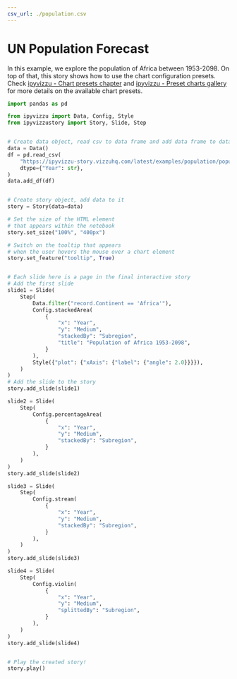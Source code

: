 ```yaml
---
csv_url: ./population.csv
---
```


# UN Population Forecast

In this example, we explore the population of Africa between 1953-2098. On top
of that, this story shows how to use the chart configuration presets. Check
[ipyvizzu - Chart presets chapter](https://ipyvizzu.vizzuhq.com/latest/tutorial/chart_presets/)
and
[ipyvizzu - Preset charts gallery](https://ipyvizzu.vizzuhq.com/latest/examples/presets/)
for more details on the available chart presets.

<vizzu-player controller></vizzu-player>

<script type="module" src="./main.js"></script>

```python
import pandas as pd

from ipyvizzu import Data, Config, Style
from ipyvizzustory import Story, Slide, Step


# Create data object, read csv to data frame and add data frame to data object
data = Data()
df = pd.read_csv(
    "https://ipyvizzu-story.vizzuhq.com/latest/examples/population/population.csv",
    dtype={"Year": str},
)
data.add_df(df)


# Create story object, add data to it
story = Story(data=data)

# Set the size of the HTML element
# that appears within the notebook
story.set_size("100%", "400px")

# Switch on the tooltip that appears
# when the user hovers the mouse over a chart element
story.set_feature("tooltip", True)


# Each slide here is a page in the final interactive story
# Add the first slide
slide1 = Slide(
    Step(
        Data.filter("record.Continent == 'Africa'"),
        Config.stackedArea(
            {
                "x": "Year",
                "y": "Medium",
                "stackedBy": "Subregion",
                "title": "Population of Africa 1953-2098",
            }
        ),
        Style({"plot": {"xAxis": {"label": {"angle": 2.0}}}}),
    )
)
# Add the slide to the story
story.add_slide(slide1)

slide2 = Slide(
    Step(
        Config.percentageArea(
            {
                "x": "Year",
                "y": "Medium",
                "stackedBy": "Subregion",
            }
        ),
    )
)
story.add_slide(slide2)

slide3 = Slide(
    Step(
        Config.stream(
            {
                "x": "Year",
                "y": "Medium",
                "stackedBy": "Subregion",
            }
        ),
    )
)
story.add_slide(slide3)

slide4 = Slide(
    Step(
        Config.violin(
            {
                "x": "Year",
                "y": "Medium",
                "splittedBy": "Subregion",
            }
        ),
    )
)
story.add_slide(slide4)


# Play the created story!
story.play()
```

